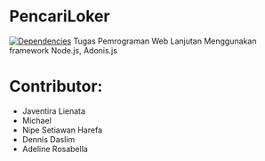 # PencariLoker
[![Dependencies](https://david-dm.org/PencariLoker/pencariLoker.svg?style=flat-square)](https://david-dm.org/vuejs/vue-loader-example)
Tugas Pemrograman Web Lanjutan
Menggunakan framework Node.js, Adonis.js

# Contributor:
- Javentira Lienata
- Michael
- Nipe Setiawan Harefa
- Dennis Daslim
- Adeline Rosabella
